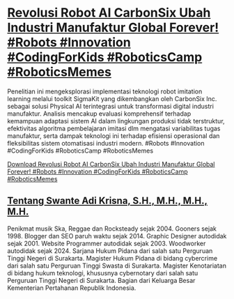 # [Revolusi Robot AI CarbonSix Ubah Industri Manufaktur Global Forever! #Robots #Innovation #CodingForKids #RoboticsCamp #RoboticsMemes](https://swanteadikrisna.com/robot/website/12/revolusi-robot-ai-carbonsix-ubah-industri-manufaktur-global-forever/)

Penelitian ini mengeksplorasi implementasi teknologi robot imitation learning melalui toolkit SigmaKit yang dikembangkan oleh CarbonSix Inc. sebagai solusi Physical AI terintegrasi untuk transformasi digital industri manufaktur. Analisis mencakup evaluasi komprehensif terhadap kemampuan adaptasi sistem AI dalam lingkungan produksi tidak terstruktur, efektivitas algoritma pembelajaran imitasi dlm mengatasi variabilitas tugas manufaktur, serta dampak teknologi ini terhadap efisiensi operasional dan fleksibilitas sistem otomatisasi industri modern. #Robots #Innovation #CodingForKids #RoboticsCamp #RoboticsMemes 

[Download Revolusi Robot AI CarbonSix Ubah Industri Manufaktur Global Forever! #Robots #Innovation #CodingForKids #RoboticsCamp #RoboticsMemes](https://swanteadikrisna.com/robot/website/12/revolusi-robot-ai-carbonsix-ubah-industri-manufaktur-global-forever/)


## [Tentang Swante Adi Krisna, S.H., M.H., M.H., M.H.](https://swanteadikrisna.com/)

Penikmat musik Ska, Reggae dan Rocksteady sejak 2004. Gooners sejak 1998. Blogger dan SEO paruh waktu sejak 2014. Graphic Designer autodidak sejak 2001. Website Programmer autodidak sejak 2003. Woodworker autodidak sejak 2024. Sarjana Hukum Pidana dari salah satu Perguruan Tinggi Negeri di Surakarta. Magister Hukum Pidana di bidang cybercrime dari salah satu Perguruan Tinggi Swasta di Surakarta. Magister Kenotariatan di bidang hukum teknologi, khususnya cybernotary dari salah satu Perguruan Tinggi Negeri di Surakarta. Bagian dari Keluarga Besar Kementerian Pertahanan Republik Indonesia.